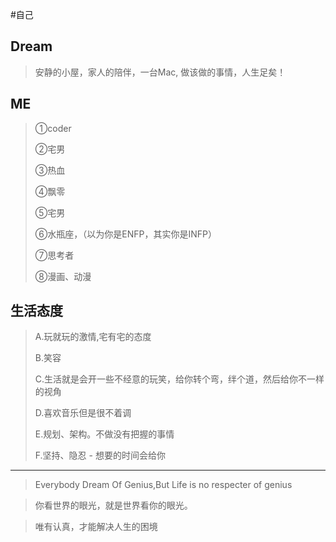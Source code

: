 #自己

## Dream
> 安静的小屋，家人的陪伴，一台Mac, 做该做的事情，人生足矣！

## ME

> ①coder
> 
> ②宅男
> 
> ③热血
> 
> ④飘零
> 
> ⑤宅男
> 
> ⑥水瓶座，（以为你是ENFP，其实你是INFP）
> 
> ⑦思考者
> 
> ⑧漫画、动漫


## 生活态度

> A.玩就玩的激情,宅有宅的态度
> 
> B.笑容
> 
> C.生活就是会开一些不经意的玩笑，给你转个弯，绊个道，然后给你不一样的视角
> 
> D.喜欢音乐但是很不着调
> 
> E.规划、架构。不做没有把握的事情
> 
> F.坚持、隐忍 - 想要的时间会给你

------

> Everybody Dream Of Genius,But Life is no respecter of genius

> 你看世界的眼光，就是世界看你的眼光。

> 唯有认真，才能解决人生的困境



